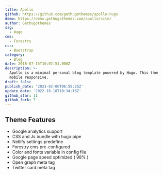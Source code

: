 ```yaml
---
title: Apollo
github: https://github.com/gethugothemes/apollo-hugo
demo: https://demo.gethugothemes.com/apollo/site/
author: Gethugothemes
ssg:
  - Hugo
cms:
  - Forestry
css:
  - Bootstrap
category:
  - Blog
date: 2018-07-15T10:07:51.000Z
description: >-
  Apollo is a minimal personal blog template powered by Hugo. This theme is 100%
  mobile responsive.
draft: false
publish_date: '2021-02-06T06:55:25Z'
update_date: '2022-10-18T10:34:16Z'
github_star: 11
github_fork: 7
---
```

## Theme Features
- Google analytics support
- CSS and Js bundle with hugo pipe
- Netlify settings predefine
- Forestry cms pre-configured
- Color and fonts variable in config file
- Google page speed optimized ( 98% )
- Open graph meta tag
- Twitter card meta tag